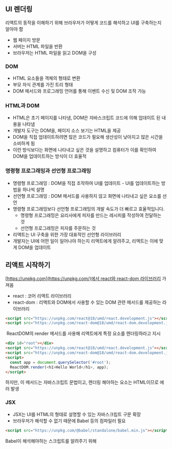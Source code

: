 ## UI 렌더링

리액트의 동작을 이해하기 위해 브라우저가 어떻게 코드를 해석하고 UI를 구축하는지 알아야 함

-   웹 페이지 방문
-   서버는 HTML 파일을 반환
-   브라우저는 HTML 파일을 읽고 DOM을 구성

### DOM

-   HTML 요소들을 객체의 형태로 변환
-   부모 자식 관계를 가진 트리 형태
-   DOM 메서드와 프로그래밍 언어를 통해 이벤트 수신 및 DOM 조작 가능

### HTML과 DOM

-   HTML은 초기 페이지를 나타냄, DOM은 자바스크립트 코드에 의해 업데이트 된 내용을 나타냄
-   개발자 도구는 DOM을, 페이지 소스 보기는 HTML을 제공
-   DOM을 직접 업데이트하려면 많은 코드가 필요해 생산성이 낮아지고 많은 시간을 소비하게 됨
-   이런 방식보다는 화면에 나타내고 싶은 것을 설명하고 컴퓨터가 이를 확인하여 DOM을 업데이트하는 방식이 더 효율적

### 명령형 프로그래밍과 선언형 프로그래밍

-   명령형 프로그래밍 : DOM을 직접 조작하여 UI를 업데이트 - UI를 업데이트하는 방법을 하나씩 설명
-   선언형 프로그래밍 : DOM 메서드를 사용하지 않고 화면에 나타내고 싶은 요소를 선언
-   명령형 프로그래밍보다 선언형 프로그래밍의 개발 속도가 더 빠르고 효율적입니다.
    -   명령형 프로그래밍은 요리사에게 피자를 만드는 레시피를 작성하여 전달하는 것
    -   선언형 프로그래밍은 피자를 주문하는 것
-   리액트는 UI 구축을 위한 가장 대표적인 선언형 라이브러리
-   개발자는 UI에 어떤 일이 일어나야 하는지 리액트에게 알려주고, 리액트는 이에 맞게 DOM을 업데이트

## 리액트 시작하기

[https://unpkg.com](https://unpkg.com/)에서 react와 react-dom 라이브러리 가져옴

-   react : 코어 리액트 라이브러리
-   react-dom : 리액트와 DOM에서 사용할 수 있는 DOM 관련 메서드를 제공하는 라이브러리

```html
<script src="https://unpkg.com/react@18/umd/react.development.js"></script>
<script src="https://unpkg.com/react-dom@18/umd/react-dom.development.js"></script>
```

 ReactDOM의 render 메서드를 사용해 리액트에게 특정 요소를 렌더링하라고 지시

```html
<div id="root"></div>
<script src="https://unpkg.com/react@18/umd/react.development.js"></script>
<script src="https://unpkg.com/react-dom@18/umd/react-dom.development.js"></script>
<script>
  const app = document.querySelector('#root');
  ReactDOM.render(<h1>Hello World</h1>, app);
</script>
```

하지만, 이 메서드는 자바스크립트 문법이고, 렌더링 해야하는 요소는 HTML이므로 에러 발생

### JSX

-   JSX는 UI를 HTML의 형태로 설명할 수 있는 자바스크립트 구문 확장
-   브라우저가 해석할 수 없기 때문에 Babel 등의 컴파일러 필요

```html
<script src="https://unpkg.com/@babel/standalone/babel.min.js"></script>
```

Babel이 해석해야하는 스크립트를 알려주기 위해 _<script type="text/jsx">_ 사용

```
<script type="text/jsx">
  const app = document.querySelector('#root');
  ReactDOM.render(<h1>Hello World</h1>, app);
</script>

### 컴포넌트로 UI 빌드하기

-   UI는 컴포넌트라는 빌딩 블록으로 나눌 수 있음
-   컴포넌트는 재사용 가능한 레고 조각으로, 더 큰 UI를 구축하거나, UI의 일부분을 업데이트할 수 있음
-   애플리케이션의 나머지 부분을 건드리지 않고 복잡한 UI를 쉽게 관리할 수 있음
-   컴포넌트는 JSX를 반환하는 함수이며 아래 두 가지 규칙을 적용함
    -   함수의 첫 글자는 대문자 - HTML 및 자바스크립트 구문과 구분하기 위함
    -   HTML처럼 _< >_ 를 통해 컴포넌트 사용

### Props를 통해 데이터 전달하기

-   컴포넌트를 재사용하면 항상 같은 UI를 그림
-   HTML 요소의 attributes처럼 컴포넌트에 정보를 전달할 수 있음
-   다른 정보가 전달되면 컴포넌트의 동작이 달라지거나 렌더링되는 UI가 달라짐
-   상위 컴포넌트에서 하위 컴포넌트로 전달할 수 있으며, 이는 컴포넌트 트리상 위에서 아래로 흐르며 이를 단방향 데이터 흐름이라고 함
-   하위 컴포넌트로 전달된 Props는 컴포넌트 함수의 첫 번째 매개변수로 전달됨

#### 배열 렌더링

-   배열 메서드를 사용하여 데이터를 조작하거나 스타일은 같지만 정보는 다른 UI를 생성할 수 있음
-   map 메서드를 사용하면 배열의 요소들을 JSX로 만들어 UI로 렌더링시킬 수 있음

### state를 사용하여 상호작용 추가하기

-   state와 이벤트를 사용해 상호작용 추가 가능

#### 이벤트

-   요소에 이벤트를 추가하려면 onClick처럼 on으로 시작하는 camelCase를 사용해야 함
-   이벤트가 트리거될 때마다 이를 처리하는 이벤트 핸들러는 컴포넌트 내에서 생성되어야 함

#### state

-   state는 시간이 지남에 따라 변경되거나 유저의 상호작용에 의해 변경되는 정보
-   컴포넌트 내에서 초기화되고 저장됨
-   자식 컴포넌트에 Props로 전달할 수 있으며, state를 업데이트 하는 함수는 전달하지 않음

### 훅

-   컴포넌트에 기능을 추가하기 위해 사용하는 함수 세트
-   state를 생성하기 위해 사용하는 useState가 대표적인 훅

## Next.js 시작하기

### npm을 사용하여 패키지 설치

-   위에서 react와 react-dom 라이브러리를 가져오기 위해 script 태그를 사용하였음
-   이 방법보다는 노드 패키지 매니저인 npm을 사용하면 패키지들을 손쉽게 설치할 수 있음

먼저 package.json 파일을 생성 후,  빈 객체로 초기화

```json
// package.json

{}
```

아래 명령어로 react, react-dom, next 패키지를 설치

```zsh
npm install react react-dom next
```

패키지들을 설치하면 dependencies가 추가되며 node_modules 폴더가 생성되고 설치한 패키지들이 저장됨

```json
// package.json

{
  "dependencies": {
    "next": "^12.3.1",
    "react": "^18.2.0",
    "react-dom": "^18.2.0"
  }
}
```

### 코드 정리하기

index.html 파일에서 아래 지시사항에 따라 파일을 수정합니다.

-   react와 react-dom을 가져오는 script 태그 제거 - npm으로 이미 설치함
-   _<html>_과 _<body>_ 태그를 제거 - Next.js가 자동으로 생성
-   _ReactDOM.render_과 _document.querySelector('#root')_ 구문 제거
-   Babel을 불러오는 스크립트를 제거 - Next.js는 JSX를 자바스크립트로 변환시키는 컴파일러를 포함
-   _<script type="text/jsx>_ 태그 제거 - Babel을 사용하지 않기 때문에 필요 없음 (태그만 제거, 내용은 남김)
-   _React.useState(0)_ 에서 _React._ 를 제거하여 _useState(0)_ 으로 남겨둠
-   파일의 제일 위에 _import { useState } from 'react';_ 를 추가
-   확장자를 .js 또는 .jsx로 변환
-   pages 폴더를 만들고 이 폴더로 index.js 파일을 이동
-   최종적으로 렌더링하고 싶은 컴포넌트 함수 앞에 _export default_를 추가

### Next.js 실행하기

package.json에 아래 코드를 추가

```
  "scripts": {
    "dev": "next dev"
  }
```

아래 명령어를 입력하여 개발 서버를 실행

```
npm run dev
```

지금까지 리액트에서 Next.js로 마이그레이션하면서 두 가지 이점을 얻게 되었음

-   복잡하고 느린 Babel 컴파일러를 사용하지 않고 Next.js가 포함하고 있는 swc를 사용하여 속도 개선
-   개발 환경에서 데이터 수정시 즉시 수정사항이 반영되는 Fast Refresh